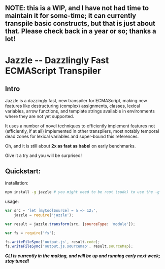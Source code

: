 ## NOTE: this is a WIP, and I have not had time to maintain it for some-time; it can currently transpile basic constructs, but that is just about that. Please check back in a year or so; thanks a lot!

# Jazzle -- Dazzlingly Fast ECMAScript Transpiler

## Intro
Jazzle is a dazzingly fast, new transpiler for ECMAScript, making new features like destructuring (complex) assignments, classes, lexical variables, arrow functions, and template strings available in environments where they are not yet supported.

It uses a number of novel techniques to efficiently implement features not (efficiently, if at all) implemented in other transpilers, most notably temporal dead zones for lexical variables and super-bound this references.

Oh, and it is still about **2x as fast as babel** on early benchmarks.

Give it a try and you will be surprised!

## Quickstart:
installation:
```sh
npm install -g jazzle # you might need to be root (sudo) to use the -g flag
```

usage:
```js
var src = 'let [myCoolSource] = a => 12;',
    jazzle = require('jazzle');

var result = jazzle.transform(src, {sourceType: 'module'});

var fs = require('fs');

fs.writeFileSync('output.js', result.code);
fs.writeFileSync('output.js.sourcemap', result.sourceMap);
```

***CLI is currently in the making, and will be up and running early next week; stay tuned!***

